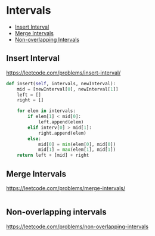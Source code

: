 # Intervals

+ [Insert Interval](#insert-interval)
+ [Merge Intervals](#merge-intervals)
+ [Non-overlapping Intervals](#non-overlapping-intervals)

## Insert Interval

https://leetcode.com/problems/insert-interval/

```python
def insert(self, intervals, newInterval):
    mid = [newInterval[0], newInterval[1]]
    left = []
    right = []

    for elem in intervals: 
        if elem[1] < mid[0]: 
            left.append(elem)
        elif interv[0] > mid[1]: 
            right.append(elem)
        else: 
            mid[0] = min(elem[0], mid[0])
            mid[1] = max(elem[1], mid[1])
    return left + [mid] + right

```

## Merge Intervals

https://leetcode.com/problems/merge-intervals/

```python

```

## Non-overlapping intervals

https://leetcode.com/problems/non-overlapping-intervals

```python

```
